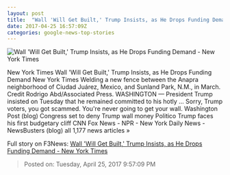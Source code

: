 ```yaml
---
layout: post
title:  "Wall 'Will Get Built,' Trump Insists, as He Drops Funding Demand - New York Times"
date: 2017-04-25 16:57:09Z
categories: google-news-top-stories
---
```


![Wall 'Will Get Built,' Trump Insists, as He Drops Funding Demand - New York Times](https://static01.nyt.com/images/2017/04/26/us/26wall/26wall-facebookJumbo.jpg)

New York Times Wall 'Will Get Built,' Trump Insists, as He Drops Funding Demand New York Times Welding a new fence between the Anapra neighborhood of Ciudad Juárez, Mexico, and Sunland Park, N.M., in March. Credit Rodrigo Abd/Associated Press. WASHINGTON — President Trump insisted on Tuesday that he remained committed to his hotly ... Sorry, Trump voters, you got scammed. You're never going to get your wall. Washington Post (blog) Congress set to deny Trump wall money Politico Trump faces his first budgetary cliff CNN Fox News - NPR - New York Daily News - NewsBusters (blog) all 1,177 news articles »


Full story on F3News: [Wall 'Will Get Built,' Trump Insists, as He Drops Funding Demand - New York Times](http://www.f3nws.com/n/yDR44H)

> Posted on: Tuesday, April 25, 2017 9:57:09 PM
